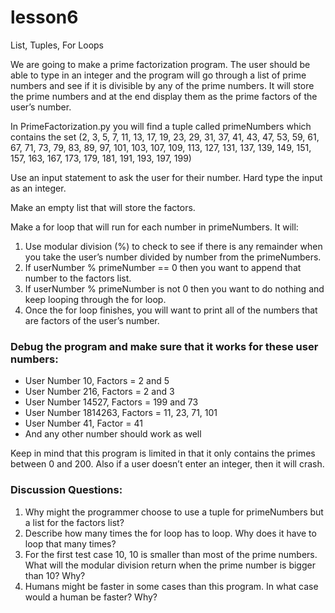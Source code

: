 # lesson6
List, Tuples, For Loops

We are going to make a prime factorization program.  The user should be able to type in an integer and the program will go through a list of prime numbers and see if it is divisible by any of the prime numbers.  It will store the prime numbers and at the end display them as the prime factors of the user’s number.

In PrimeFactorization.py you will find a tuple called primeNumbers which contains the set (2, 3, 5, 7, 11, 13, 17, 19, 23, 29, 31, 37, 41, 43, 47, 53, 59, 61, 67, 71, 73, 79, 83, 89, 97, 101, 103, 107, 109, 113, 127, 131, 137, 139, 149, 151, 157, 163, 167, 173, 179, 181, 191, 193, 197, 199)

Use an input statement to ask the user for their number.  Hard type the input as an integer.

Make an empty list that will store the factors.

Make a for loop that will run for each number in primeNumbers.  It will:
1. Use modular division (%) to check to see if there is any remainder when you take the user’s number divided by number from the primeNumbers.
2. If userNumber % primeNumber == 0 then you want to append that number to the factors list.
3. If userNumber % primeNumber is not 0 then you want to do nothing and keep looping through the for loop.
4. Once the for loop finishes, you will want to print all of the numbers that are factors of the user’s number.

### Debug the program and make sure that it works for these user numbers:
* User Number 10,  Factors = 2 and 5
* User Number 216, Factors = 2 and 3
* User Number 14527, Factors = 199 and 73
* User Number 1814263, Factors = 11, 23, 71, 101
* User Number 41, Factor = 41
* And any other number should work as well

Keep in mind that this program is limited in that it only contains the primes between 0 and 200.  Also if a user doesn’t enter an integer, then it will crash.

### Discussion Questions:

1. Why might the programmer choose to use a tuple for primeNumbers but a list for the factors list?
2. Describe how many times the for loop has to loop.  Why does it have to loop that many times?
3. For the first test case 10, 10 is smaller than most of the prime numbers.  What will the modular division return when the prime number is bigger than 10?  Why?
4. Humans might be faster in some cases than this program.  In what case would a human be faster?  Why?
